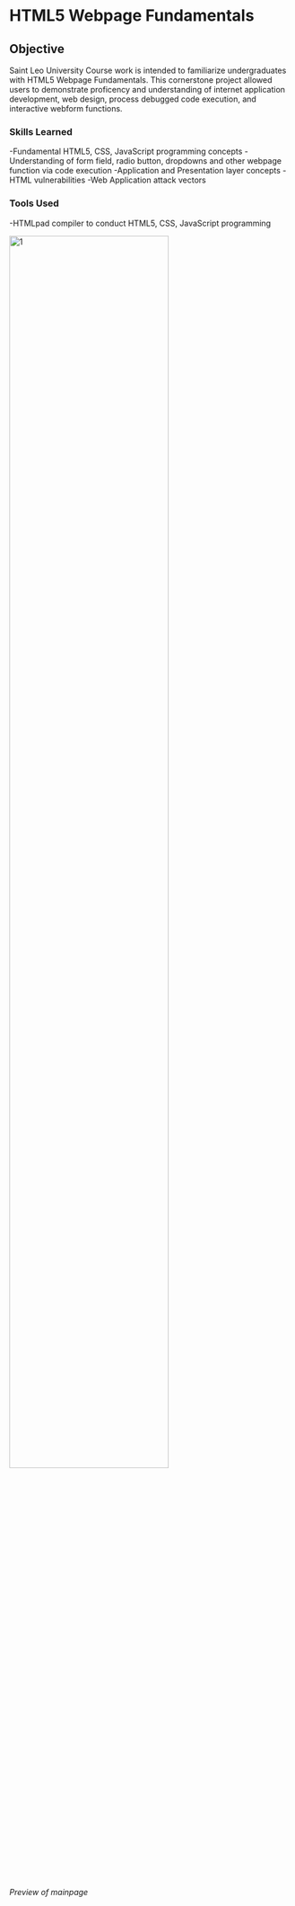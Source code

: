# HTML5 Webpage Fundamentals
## Objective
Saint Leo University Course work is intended to familiarize undergraduates with HTML5 Webpage Fundamentals. This cornerstone project allowed users to demonstrate proficency and understanding of internet application development, web design, process debugged code execution, and interactive webform functions.

### Skills Learned
-Fundamental HTML5, CSS, JavaScript programming concepts
-Understanding of form field, radio button, dropdowns and other webpage function via code execution
-Application and Presentation layer concepts
-HTML vulnerabilities
-Web Application attack vectors
  
### Tools Used
-HTMLpad compiler to conduct HTML5, CSS, JavaScript programming

<img src="https://i.imgur.com/ZOQ4JQy.jpg" style="width: 75%;" alt="1">
<p><i>Preview of mainpage</i></p>
